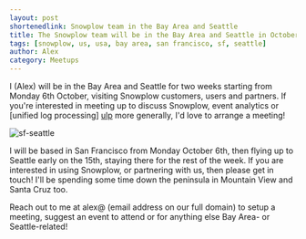```yaml
---
layout: post
shortenedlink: Snowplow team in the Bay Area and Seattle
title: The Snowplow team will be in the Bay Area and Seattle in October - get in touch if you'd like to meet
tags: [snowplow, us, usa, bay area, san francisco, sf, seattle]
author: Alex
category: Meetups
---
```


I (Alex) will be in the Bay Area and Seattle for two weeks starting from Monday 6th October, visiting Snowplow customers, users and partners. If you're interested in meeting up to discuss Snowplow, event analytics or [unified log processing] [ulp] more generally, I'd love to arrange a meeting!

![sf-seattle](/assets/img/blog/2014/09/team-in-sf-seattle.jpg)

I will be based in San Francisco from Monday October 6th, then flying up to Seattle early on the 15th, staying there for the rest of the week. If you are interested in using Snowplow, or partnering with us, then please get in touch! I'll be spending some time down the peninsula in Mountain View and Santa Cruz too.

Reach out to me at alex@ (email address on our full domain) to setup a meeting, suggest an event to attend or for anything else Bay Area- or Seattle-related!

[ulp]: http://manning.com/dean/
